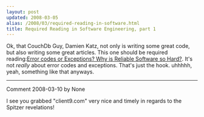 ```yaml
---
layout: post
updated: 2008-03-05
alias: /2008/03/required-reading-in-software.html
title: Required Reading in Software Engineering, part 1
---
```

<p>
Ok, that CouchDb Guy, Damien Katz, not only is writing some great code, but also writing some great articles.
  This one should be required reading:<a href="http://damienkatz.net/2006/04/error_code_vs_e.html">Error codes or Exceptions? Why is Reliable Software so Hard?</a>.    It's not <i>really</i> about error codes and exceptions.   That's just the hook. uhhhhh, yeah, something like that anyways.  
</p>

*****
Comment 2008-03-10 by None

I see you grabbed "client9.com" very nice and timely in regards to the Spitzer revelations!

